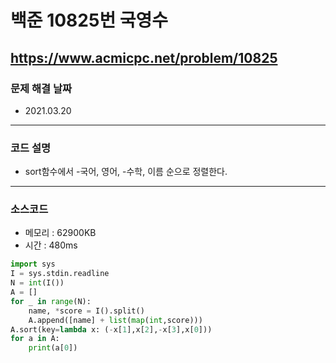 # 백준 10825번 국영수
https://www.acmicpc.net/problem/10825
---

### 문제 해결 날짜
- 2021.03.20
---

### 코드 설명
- sort함수에서 -국어, 영어, -수학, 이름 순으로 정렬한다.
---

### 소스코드
- 메모리 : 62900KB
- 시간 : 480ms
```Python
import sys
I = sys.stdin.readline
N = int(I())
A = []
for _ in range(N):
    name, *score = I().split()
    A.append([name] + list(map(int,score)))
A.sort(key=lambda x: (-x[1],x[2],-x[3],x[0]))
for a in A:
    print(a[0])
```
